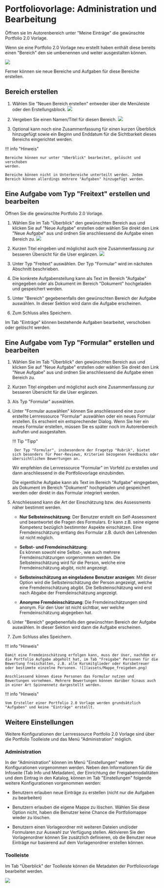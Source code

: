 #  Portfoliovorlage: Administration und Bearbeitung

Öffnen sie Im Autorenbereich unter "Meine Einträge" die gewünschte Portfolio 2.0 Vorlage.

Wenn sie eine Portfolio 2.0 Vorlage neu erstellt haben enthält diese bereits einen "Bereich" den sie umbenennen und weiter ausgestalten können.

![](assets/13_Portfoliovorlage.png)

Ferner können sie neue Bereiche und Aufgaben für diese Bereiche erstellen.

## Bereich erstellen 
  
1. Wählen Sie "Neuen Bereich erstellen" entweder über die Menüleiste oder den Erstellungsblock.
![](assets/13_Portfoliovorlage_administration.png)  
  
2. Vergeben Sie einen Namen/Titel für diesen Bereich.
![](assets/Portfolio_neuer_bereich.jpg)  
  
3. Optional kann noch eine Zusammenfassung für einen kurzen Überblick hinzugefügt sowie ein Beginn und Enddatum für die Sichtbarkeit dieses Bereichs eingerichtet werden.  

!!! info "Hinweis"

    Bereiche können nur unter "Überblick" bearbeitet, gelöscht und verschoben
    werden.

    Bereiche können nicht in Unterbereiche unterteilt werden. Jedem Bereich können allerdings mehrere "Aufgaben" hinzugefügt werden.

## Eine Aufgabe vom Typ "Freitext" erstellen und bearbeiten   
 
Öffnen Sie die gewünschte Portfolio 2.0 Vorlage. 
  
1. Wählen Sie im Tab "Überblick" den gewünschten Bereich aus und klicken Sie auf "Neue Aufgabe" erstellen oder wählen Sie direkt den Link "Neue Aufgabe" aus und ordnen Sie anschliessend die Aufgabe einen Bereich zu. 
![](assets/17_Portfoliovorlage_administration_de.png)  
  
2. Kurzen Titel eingeben und möglichst auch eine Zusammenfassung zur besseren Übersicht für die User ergänzen.
![](assets/17_Portfolioaufgabe_de.png)

3. Unter Typ "Freitext" auswählen. Der Typ "Formular" wird im nächsten Abschnitt beschrieben.

4. Die konkrete Aufgabenstellung kann als Text im Bereich "Aufgabe" eingegeben oder als Dokument im Bereich "Dokument" hochgeladen und gespeichert werden.  
  
5. Unter "Bereich" gegebenenfalls den gewünschten Bereich der Aufgabe auswählen. In dieser Sektion wird dann die Aufgabe erscheinen.  
  
6. Zum Schluss alles Speichern.  

Im Tab "Einträge" können bestehende Aufgaben bearbeitet, verschoben oder gelöscht werden.

## Eine Aufgabe vom Typ "Formular" erstellen und bearbeiten 
  
1. Wählen Sie im Tab "Überblick" den gewünschten Bereich aus und klicken Sie auf  "Neue Aufgabe" erstellen oder wählen Sie direkt den Link "Neue Aufgabe" aus und ordnen Sie anschliessend die Aufgabe einen Bereich zu. 
  
2. Kurzen Titel eingeben und möglichst auch eine Zusammenfassung zur besseren Übersicht für die User ergänzen.

3. Als Typ "Formular" auswählen. 

4. Unter "Formular auswählen" können Sie anschliessend eine zuvor erstellte Lernressource "Formular" auswählen oder ein neues Formular erstellen. Es erscheint ein entsprechender Dialog. Wenn Sie hier ein neues Formular erstellen, müssen Sie es später noch im Autorenbereich aufrufen und ausgestalten. 

    !!! Tip "Tipp"

        Der Typ "Formular", insbesondere der Fragetyp "Rubrik", bietet sich besonders für Peer-Reviews, Kriterien bezogenen Feedbacks oder übersichtlichen Bewertungen an.


    Wir empfehlen die Lernressource "Formular" im Vorfeld zu erstellen und dann anschliessend in die Portfoliovorlage einzubinden.  

    Die eigentliche Aufgabe kann als Text im Bereich "Aufgabe" eingegeben, als Dokument im Bereich "Dokument" hochgeladen und gespeichert werden oder direkt in das Formular integriert werden. 
  
5. Anschliessend kann die Art der Einschätzung bzw. des Assessments näher bestimmt werden.

    * **Nur Selbsteinschätzung**: Der Benutzer erstellt ein Self-Assessment und beantwortet die Fragen des Formulars. Er kann z.B. seine eigene Kompetenz bezüglich bestimmter Aspekte einschätzen. Eine Fremdeinschätzung entlang des Formular z.B. durch den Lehrenden ist nicht möglich.

    * **Selbst- und Fremdeinschätzung**:    
    Es können sowohl eine Selbst-, wie auch mehrere Fremdeinschätzungen vorgenommen werden. Die Selbsteinschätzung wird für die Person, welche eine Fremdeinschätzung abgibt, nicht angezeigt.

    * **Selbsteinschätzung an eingeladene Benutzer anzeigen**: Mit dieser Option wird die Selbsteinschätzung der Person angezeigt, welche eine Fremdeinschätzung abgibt. Die Selbsteinschätzung wird erst nach Abgabe der Fremdeinschätzung angezeigt.

    * **Anonyme Fremdeinschätzung**: Die Fremdeinschätzungen sind anonym. Für den User ist nicht sichtbar, wer welche Fremdeinschätzung abgegeben hat.  

6. Unter "Bereich" gegebenenfalls den gewünschten Bereich der Aufgabe auswählen. In dieser Sektion wird dann die Aufgabe erscheinen.  

7. Zum Schluss alles Speichern.  
  
!!! info "Hinweis"

    Damit eine Fremdeinschätzung erfolgen kann, muss der User, nachdem er die Portfolio Aufgabe abgeholt hat, im Tab "Freigabe" Personen für die Bewertung freischalten, z.B. alle Kursmitglieder oder Kursbetreuer oder bestimmte einzelne Personen. ![](assets/Mappe_freigeben.png)

    Anschliessend können diese Personen das Formular nutzen und Bewertungen vornehmen. Mehrere Bewertungen können darüber hinaus auch in einer Art Spinnennetz dargestellt werden.

!!! info "Hinweis"

    Vom Ersteller einer Portfolio 2.0 Vorlage werden grundsätzlich "Aufgaben" und keine "Einträge" erstellt.

## Weitere Einstellungen

Weitere Konfigurationen der Lernressource Portfolio 2.0 Vorlage sind über die Portfolio Toolleiste und das Menü "Administration" möglich.

### Administration

In der "Administration" können im Menü "Einstellungen" weitere Konfigurationen vorgenommen werden. Neben den Informationen für die Infoseite (Tab Info und Metadaten), der Einrichtung der Freigabemodalitäten und dem Eintrag in den Katalog, können im Tab "Einstellungen" folgende weitere Konfigurationen vorgenommen werden:

+ Benutzern erlauben neue Einträge zu erstellen (nicht nur die Aufgaben zu bearbeiten)

+ Benutzern erlauben die eigene Mappe zu löschen. Wählen Sie diese Option nicht, haben die Benutzer keine Chance die Portfoliomappe wieder zu löschen.
  
+ Benutzern einen Vorlageordner mit weiteren Dateien und/oder Formularen zur Auswahl zur Verfügung stellen. Aktivieren Sie den Vorlagenordner können Sie zusätzlich definieren, ob die Benutzer neue Einträge nur basierend auf dem Vorlagenordner erstellen können.

### Toolleiste 

Im Tab "Überblick" der Toolleiste können  die Metadaten der Portfoliovorlage bearbeitet werden.

![](assets/Portfolio_ueberblick.png)

